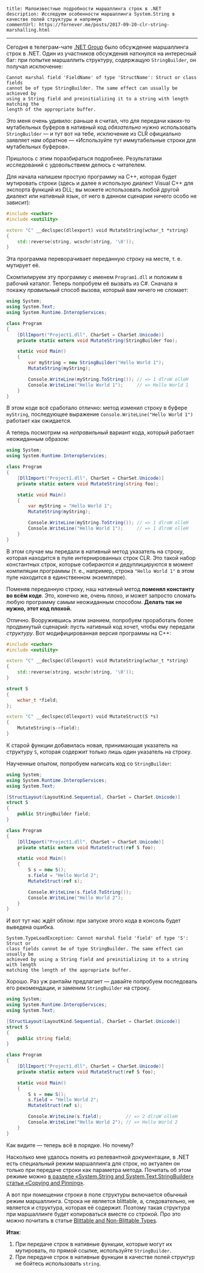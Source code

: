     title: Малоизвестные подробности маршаллинга строк в .NET
    description: Исследуем особенности маршаллинга System.String в качестве полей структуры и напрямую
    commentUrl: https://fornever.me/posts/2017-09-20-clr-string-marshalling.html
---

Сегодня в телеграм-чате [.NET Group][net-group] было обсуждение маршаллинга
строк в .NET. Один из участников обсуждения наткнулся на интересный баг: при
попытке маршаллить структуру, содержащую `StringBuilder`, он получал исключение:

```
Cannot marshal field 'FieldName' of type 'StructName': Struct or class fields
cannot be of type StringBuilder. The same effect can usually be achieved by
using a String field and preinitializing it to a string with length matching the
length of the appropriate buffer.
```

Это меня очень удивило: раньше я считал, что для передачи каких-то мутабельных
буферов в нативный код *обязательно* нужно использовать `StringBuilder` — и тут
вот на тебе, исключение из CLR официально заявляет нам обратное — «Используйте
тут иммутабельные строки для мутабельных буферов».

Пришлось с этим поразбираться подробнее. Результатами исследований с
удовольствием делюсь с читателем.

Для начала напишем простую программу на C++, которая будет мутировать строки
(здесь и далее я использую диалект Visual C++ для экспорта функций из DLL; вы
можете использовать любой другой диалект или нативный язык, от него в данном
сценарии ничего особо не зависит):

```cpp
#include <cwchar>
#include <xutility>

extern "C" __declspec(dllexport) void MutateString(wchar_t *string)
{
    std::reverse(string, wcschr(string, '\0'));
}
```

Эта программа переворачивает переданную строку на месте, т. е. мутирует её.

Скомпилируем эту программу с именем `Program1.dll` и положим в рабочий каталог.
Теперь попробуем её вызвать из C#. Сначала я покажу _правильный_ способ вызова,
который вам ничего не сломает:

```csharp
using System;
using System.Text;
using System.Runtime.InteropServices;

class Program
{
    [DllImport("Project1.dll", CharSet = CharSet.Unicode)]
    private static extern void MutateString(StringBuilder foo);

    static void Main()
    {
        var myString = new StringBuilder("Hello World 1");
        MutateString(myString);

        Console.WriteLine(myString.ToString()); // => 1 dlroW olleH
        Console.WriteLine("Hello World 1");     // => Hello World 1
    }
}
```

В этом коде всё сработало отлично: метод изменил строку в буфере `myString`,
последующее выражение `Console.WriteLine("Hello World 1")` работает как
ожидается.

А теперь посмотрим на _неправильный_ вариант кода, который работает неожиданным
образом:

```csharp
using System;
using System.Runtime.InteropServices;

class Program
{
    [DllImport("Project1.dll", CharSet = CharSet.Unicode)]
    private static extern void MutateString(string foo);

    static void Main()
    {
        var myString = "Hello World 1";
        MutateString(myString);

        Console.WriteLine(myString.ToString()); // => 1 dlroW olleH
        Console.WriteLine("Hello World 1");     // => 1 dlroW olleH
    }
}
```

В этом случае мы передали в нативный метод указатель на строку, которая
находится в пуле интернированных строк CLR. Это такой набор константных строк,
которые собираются и дедуплицируются в момент компиляции программы (т. е.,
например, строка `"Hello World 1"` в этом пуле находится в единственном
экземпляре).

Поменяв переданную строку, наш нативный метод **поменял константу во всём
коде**. Это, конечно же, очень плохо, и может запросто сломать любую программу
самым неожиданным способом. **Делать так не нужно, этот код плохой.**

Отлично. Вооружившись этим знанием, попробуем проработать более продвинутый
сценарий: пусть нативный код хочет, чтобы ему передали _структуру_. Вот
модифицированная версия программы на C++:

```cpp
#include <cwchar>
#include <xutility>

extern "C" __declspec(dllexport) void MutateString(wchar_t *string)
{
    std::reverse(string, wcschr(string, '\0'));
}

struct S
{
    wchar_t *field;
};

extern "C" __declspec(dllexport) void MutateStruct(S *s)
{
    MutateString(s->field);
}
```

К старой функции добавилась новая, принимающая указатель на структуру `S`,
которая содержит только лишь один указатель на строку.

Наученные опытом, попробуем написать код со `StringBuilder`:

```csharp
using System;
using System.Runtime.InteropServices;
using System.Text;

[StructLayout(LayoutKind.Sequential, CharSet = CharSet.Unicode)]
struct S
{
    public StringBuilder field;
}

class Program
{
    [DllImport("Project1.dll", CharSet = CharSet.Unicode)]
    private static extern void MutateStruct(ref S foo);

    static void Main()
    {
        S s = new S();
        s.field = "Hello World 2";
        MutateStruct(ref s);

        Console.WriteLine(s.field.ToString());
        Console.WriteLine("Hello World 2");
    }
}
```

И вот тут нас ждёт облом: при запуске этого кода в консоль будет выведена
ошибка.

```
System.TypeLoadException: Cannot marshal field 'field' of type 'S': Struct or
class fields cannot be of type StringBuilder. The same effect can usually be
achieved by using a String field and preinitializing it to a string with length
matching the length of the appropriate buffer.
```

Хорошо. Раз уж рантайм предлагает — давайте попробуем последовать его
рекомендации, и заменим `StringBuilder` на строку.

```csharp
using System;
using System.Runtime.InteropServices;
using System.Text;

[StructLayout(LayoutKind.Sequential, CharSet = CharSet.Unicode)]
struct S
{
    public string field;
}

class Program
{
    [DllImport("Project1.dll", CharSet = CharSet.Unicode)]
    private static extern void MutateStruct(ref S foo);

    static void Main()
    {
        S s = new S();
        s.field = "Hello World 2";
        MutateStruct(ref s);

        Console.WriteLine(s.field);         // => 2 dlroW olleH
        Console.WriteLine("Hello World 2"); // => Hello World 2
    }
}
```

Как видите — теперь всё в порядке. Но почему?

Насколько мне удалось понять из релевантной документации, в .NET есть
специальный режим маршаллинга для строк, но актуален он только при передаче
строки как параметра метода. Почитать об этом режиме можно [в разделе
«System.String and System.Text.StringBuilder» статьи «Copying and
Pinning»][copying-and-pinning].

А вот при помещении строки в поле структуры включается обычный режим
маршаллинга. Строка не является blittable, а, следовательно, не является и
структура, которая её содержит. Поэтому такая структура при маршаллинге будет
копироваться вместе со строкой. Про это можно почитать в статье [Blittable and
Non-Blittable Types][blittable].

**Итак**:

1. При передаче строк в нативные функции, которые могут их мутировать, по прямой
   ссылке, используйте `StringBuilder`.
2. При передаче строк в нативные функции в качестве полей структур не бойтесь
   использовать `string`.

[blittable]: https://docs.microsoft.com/en-us/dotnet/framework/interop/blittable-and-non-blittable-types
[copying-and-pinning]: https://docs.microsoft.com/en-us/dotnet/framework/interop/copying-and-pinning#systemstring-and-systemtextstringbuilder
[net-group]: https://t.me/dotnetgroup
